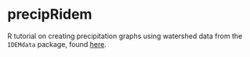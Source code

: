 precipRidem
==========

R tutorial on creating precipitation graphs using watershed data from the 
`IDEMdata` package, found <a href="http://rpubs.com/NateByers/precip2Ridem"
target="_blank">here</a>.